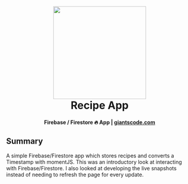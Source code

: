 <h1 align="center">
  <a href="http://www.giantscode.com/"><img src="images/giants.ico" width="250"/></a>
  <br>
  Recipe App
</h1>

<h4 align="center">Firebase / Firestore 🔥 App | <a href="http://www.giantscode.com/" target="_blank">giantscode.com</a></h4>

## Summary

A simple Firebase/Firestore app which stores recipes and converts a Timestamp with momentJS. This was an introductory look at interacting with Firebase/Firestore. I also looked at developing the live snapshots instead of needing to refresh the page for every update.
